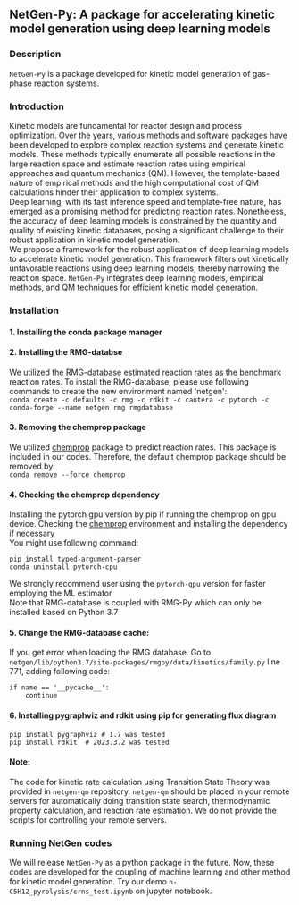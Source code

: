 ## NetGen-Py: A package for accelerating kinetic model generation using deep learning models
### Description
`NetGen-Py` is a package developed for kinetic model generation of gas-phase reaction systems.
### Introduction
Kinetic models are fundamental for reactor design and process optimization. Over the years, 
various methods and software packages have been developed to explore complex reaction systems
and generate kinetic models. These methods typically enumerate all possible reactions in the
large reaction space and estimate reaction rates using empirical approaches and quantum mechanics (QM).
However, the template-based nature of empirical methods and the high computational cost of QM
calculations hinder their application to complex systems.   
Deep learning, with its fast inference speed and template-free nature, has emerged as a promising
method for predicting reaction rates. Nonetheless, the accuracy of deep learning models is 
constrained by the quantity and quality of existing kinetic databases, posing a significant 
challenge to their robust application in kinetic model generation.  
We propose a framework for the robust application of deep learning models to accelerate kinetic
model generation. This framework filters out kinetically unfavorable reactions using deep learning
models, thereby narrowing the reaction space. `NetGen-Py` integrates deep learning models,
empirical methods, and QM techniques for efficient kinetic model generation.
### Installation
#### 1. Installing the conda package manager
#### 2. Installing the RMG-databse  
We utilized the [RMG-database](https://github.com/ReactionMechanismGenerator/RMG-database) estimated reaction rates
as the benchmark reaction rates. To install the RMG-database, please use following
commands to create the new environment named 'netgen':  
```conda create -c defaults -c rmg -c rdkit -c cantera -c pytorch -c conda-forge --name netgen rmg rmgdatabase```  
#### 3. Removing the chemprop package  
We utilized [chemprop](https://github.com/chemprop/chemprop/tree/v1.7.1) package to predict reaction rates. This package
is included in our codes. Therefore, the default chemprop package should be removed by:  
```conda remove --force chemprop```

#### 4. Checking the chemprop dependency
Installing the pytorch gpu version by pip if running the chemprop on gpu device. 
Checking the [chemprop](https://github.com/chemprop/chemprop/tree/v1.7.1) environment and installing the dependency if necessary  
You might use following command:
```
pip install typed-argument-parser  
conda uninstall pytorch-cpu  
```
We strongly recommend user using the `pytorch-gpu` version for faster employing the ML estimator  
Note that RMG-database is coupled with RMG-Py which can only be installed based on Python 3.7

#### 5. Change the RMG-database cache:  
If you get error when loading the RMG database. Go to  
```netgen/lib/python3.7/site-packages/rmgpy/data/kinetics/family.py```
line 771, adding following code:  
```
if name == '__pycache__':
    continue
```

#### 6. Installing pygraphviz and rdkit using pip for generating flux diagram
```
pip install pygraphviz # 1.7 was tested
pip install rdkit  # 2023.3.2 was tested
```
#### Note:
The code for kinetic rate calculation using Transition State Theory was provided in `netgen-qm` repository.
`netgen-qm` should be placed in your remote servers for automatically doing transition state search, 
thermodynamic property calculation, and reaction rate estimation. We do not provide the scripts for 
controlling your remote servers.

### Running NetGen codes
We will release `NetGen-Py` as a python package in the future. Now, these codes are developed for the coupling of machine learning and 
other method for kinetic model generation. Try our demo `n-C5H12_pyrolysis/crns_test.ipynb` on jupyter notebook.

